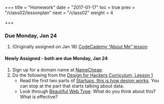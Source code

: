 +++
title = "Homework"
date = "2017-01-17"
toc = true
prev = "/class02/lessonplan"
next = "/class02"
weight = 4

+++

### Due Monday, Jan 24

1. (Originally assigned on Jan 18) [CodeCademy “About Me” lesson](https://www.codecademy.com/courses/web-beginner-en-3pc6w/0/1)
    
#### Newly Assigned - both are due Monday, Jan 24

1. Sign up for a domain name at [NameCheap](https://nc.me/).
2. Do the following from the [Design for Hackers Curriculum, Lesson 1](https://hackdesign.org/lessons/1)
   - Read the first two parts of [Startups, this is how design works](https://startupsthisishowdesignworks.com/).  You can stop at the part that starts talking about data.
   - Look through [Beautiful Web Type](http://chad.is/beautiful-web-type/).  What do you think about this?  What is effective?
